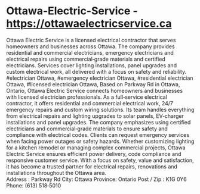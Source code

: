 # Ottawa-Electric-Service - https://ottawaelectricservice.ca
Ottawa Electric Service is a licensed electrical contractor that serves homeowners and businesses across Ottawa. The company provides residential and commercial electricians, emergency electricians and electrical repairs using commercial‑grade materials and certified electricians. Services cover lighting installations, panel upgrades and custom electrical work, all delivered with a focus on safety and reliability.
#electrician Ottawa,
#emergency electrician Ottawa,
#residential electrician Ottawa,
#licensed electrician Ottawa,
Based on Parkway Rd in Ottawa, Ontario, Ottawa Electric Service connects homeowners and businesses with licensed electrician professionals. As a full‑service electrical contractor, it offers residential and commercial electrical work, 24/7 emergency repairs and custom wiring solutions. Its team handles everything from electrical repairs and lighting upgrades to solar panels, EV‑charger installations and panel upgrades. The company emphasizes using certified electricians and commercial‑grade materials to ensure safety and compliance with electrical codes. Clients can request emergency services when facing power outages or safety hazards. Whether customizing lighting for a kitchen remodel or managing complex commercial projects, Ottawa Electric Service ensures efficient power delivery, code compliance and responsive customer service. With a focus on safety, value and satisfaction, it has become a trusted partner for electrical repairs, renovations and installations throughout the Ottawa area.					
Address :	Parkway Rd
City:	Ottawa
Province:	Ontario
Post / Zip :	K1G 0Y6
Phone:	(613) 518‑5010
